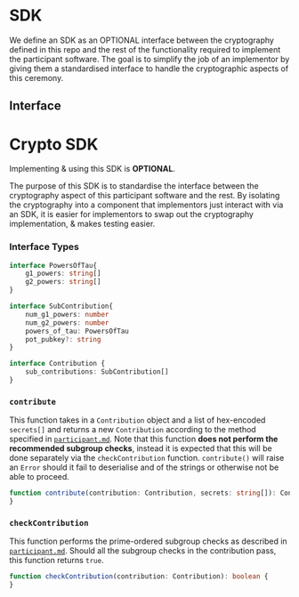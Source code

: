 # SDK

We define an SDK as an OPTIONAL interface between the cryptography defined in this repo and the rest of the functionality required to implement the participant software. The goal is to simplify the job of an implementor by giving them a standardised interface to handle the cryptographic aspects of this ceremony.

## Interface

### 

# Crypto SDK

Implementing & using this SDK is **OPTIONAL**.

The purpose of this SDK is to standardise the interface between the cryptography aspect of this participant software and the rest. By isolating the cryptography into a component that implementors just interact with via an SDK, it is easier for implementors to swap out the cryptography implementation, & makes testing easier.




### Interface Types

```typescript
interface PowersOfTau{
    g1_powers: string[]
    g2_powers: string[]
}
```

```typescript
interface SubContribution{
    num_g1_powers: number
    num_g2_powers: number
    powers_of_tau: PowersOfTau
    pot_pubkey?: string
}
```

```typescript
interface Contribution {
    sub_contributions: SubContribution[]
}
```

### `contribute`

This function takes in a `Contribution` object and a list of hex-encoded `secrets[]` and returns a new `Contribution` according to the method specified in [`participant.md`](../participant/participant.md). Note that this function __does not perform the recommended subgroup checks__, instead it is expected that this will be done separately via the `checkContribution` function. `contribute()` will raise an `Error` should it fail to deserialise and of the strings or otherwise not be able to proceed.

```typescript
function contribute(contribution: Contribution, secrets: string[]): Contribution {
}
```

### `checkContribution`

This function performs the prime-ordered subgroup checks as described in [`participant.md`](../participant/participant.md). Should all the subgroup checks in the contribution pass, this function returns `true`.

```typescript
function checkContribution(contribution: Contribution): boolean {
}
```
